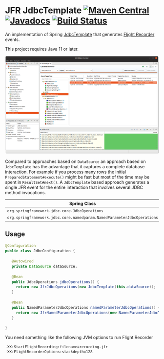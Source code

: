 JFR JdbcTemplate [![Maven Central](https://maven-badges.herokuapp.com/maven-central/com.github.marschall/jfr-jdbctemplate/badge.svg)](https://maven-badges.herokuapp.com/maven-central/com.github.marschall/jfr-jdbctemplate) [![Javadocs](https://www.javadoc.io/badge/com.github.marschall/jfr-jdbctemplate.svg)](https://www.javadoc.io/doc/com.github.marschall/jfr-jdbctemplate) [![Build Status](https://travis-ci.org/marschall/jfr-jdbctemplate.svg?branch=master)](https://travis-ci.org/marschall/jfr-jdbctemplate)
================

An implementation of Spring [JdbcTemplate](https://docs.spring.io/spring/docs/current/spring-framework-reference/data-access.html#jdbc) that generates [Flight Recorder](https://openjdk.java.net/jeps/328) events.

This project requires Java 11 or later.

![Flight Recording of a JUnit Test](https://github.com/marschall/jfr-jdbctemplate/raw/master/src/main/javadoc/Screenshot%20from%202018-12-09%2000-08-53.png)

Compared to approaches based on `DataSource` an approach based on `JdbcTemplate` has the advantage that it captures a complete database interaction. For example if you process many rows the initial `PreparedStatement#execute()` might be fast but most of the time may be spent in `ResultSet#next()`. A `JdbcTemplate` based approach generates a single JFR event for the entire interaction that involves several JDBC method invocations.

 Spring Class                                                             | JFR Class                                                              |
|-------------------------------------------------------------------------|------------------------------------------------------------------------|
| `org.springframework.jdbc.core.JdbcOperations`                          | `com.github.marschall.jfrjdbctemplate.JfrJdbcOperations`               |
| `org.springframework.jdbc.core.namedparam.NamedParameterJdbcOperations` | `com.github.marschall.jfrjdbctemplate.JfrNamedParameterJdbcOperations` |

Usage
-----

```java
@Configuration
public class JdbcConfiguration {

   @Autowired
   private DataSource dataSource;

   @Bean
   public JdbcOperations jdbcOperations() {
     return new JfrJdbcOperations(new JdbcTemplate(this.dataSource));
   }

   @Bean
   public NamedParameterJdbcOperations namedParameterJdbcOperations() {
     return new JfrNamedParameterJdbcOperations(new NamedParameterJdbcTemplate(this.jdbcOperations()));
   }

}
```

You need something like the following JVM options to run Flight Recorder

```
-XX:StartFlightRecording:filename=recording.jfr
-XX:FlightRecorderOptions:stackdepth=128
```
